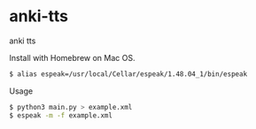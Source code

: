 # anki-tts

anki tts

Install with Homebrew on Mac OS.

```bash
$ alias espeak=/usr/local/Cellar/espeak/1.48.04_1/bin/espeak
```

Usage

```bash
$ python3 main.py > example.xml
$ espeak -m -f example.xml
```
